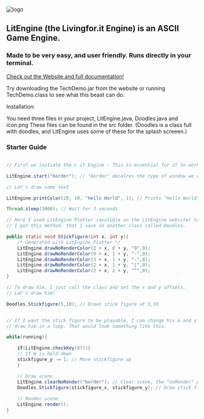 ![logo](https://i.imgur.com/jFBC4nP.png)

## LitEngine (the Livingfor.it Engine) is an ASCII Game Engine.
### Made to be very easy, and user friendly. Runs directly in your terminal.

[Check out the Website and full documentation!](http://livingforit.xyz/lit_engine/ "L.it's Home.")

Try downloading the TechDemo.jar from the website or running TechDemo.class to see what this beast can do.

Installation:

You need three files in your project, LitEngine.java, Doodles.java and icon.png
These files can be found in the src folder.
(Doodles is a class full with doodles, and LitEngine uses some of these for the splash screeen.)

### Starter Guide
```java

// First we initiate the L.it Engine - This is essential for it to work.

LitEngine.start("border"); // "border" decalres the type of window we want to draw, either clear or border.

// Let's draw some text

LitEngine.printColor(20, 10, "Hello World", 1); // Prints "Hello World" in red - at 20, 10

Thread.sleep(3000); // Wait for 3 seconds

// Here I used LitEngine Plotter (avalible on the LitEngine website) to scetch a stick figure.
// I got this method, that I save in another class called Doodles. 

public static void Stickfigure(int x, int y){
	/* Generated with LitEngine Plotter */
	LitEngine.drawNoRenderColor(2 + x, 0 + y, "O",0);
	LitEngine.drawNoRenderColor(0 + x, 1 + y, "-",0);
	LitEngine.drawNoRenderColor(3 + x, 1 + y, "-",0);
	LitEngine.drawNoRenderColor(2 + x, 1 + y, "|",0);
	LitEngine.drawNoRenderColor(2 + x, 2 + y, "^",0);
}

// To draw him, I just call the class and set the x and y offsets.
// Let's draw him!

Doodles.Stickfigure(5,10); // Draws stick figure at 5,10


// If I want the stick figure to be playable, I can change his x and y coordinates to varaiables, and then 
// draw him in a loop. That would look something like this.

while(running){

	if(LitEngine.checkKey(87)){
	// If W is held down
	stickfigure_y -= 1; // Move stickfigure up
	}

	// Draw scene
	LitEngine.clearNoRender("border"); // Clear scene, the "noRender" part is important, since this will not output to the screen until everything is drawn - and prevent flickering.
	Doodles.Stickfigure(stickfigure_x, stickfigure_y); // Draw stick figure
	
	// Render scene
	LitEngine.render();
}




```


